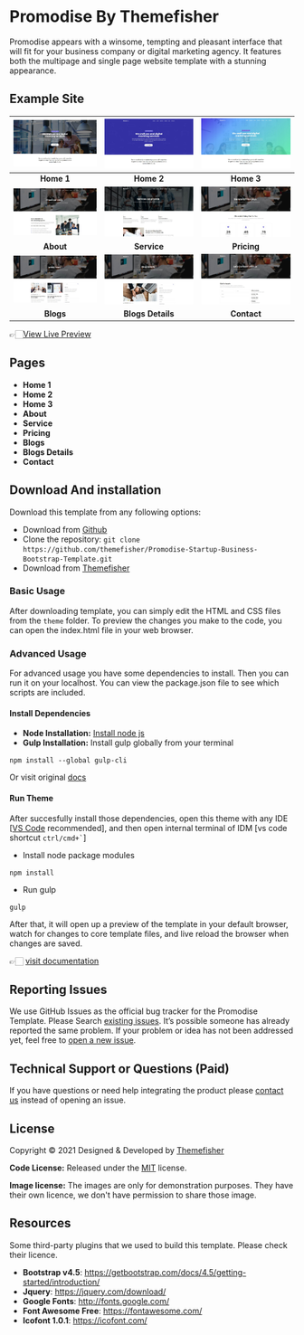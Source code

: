 # Promodise By Themefisher
Promodise appears with a winsome, tempting and pleasant interface that will fit for your business company or digital marketing agency. It features both the multipage and single page website template with a stunning appearance.

<!-- demo -->
## Example Site
| [![](screenshots/h1.jpg)](https://demo.themefisher.com/promodise/) | [![](screenshots/h2.jpg)](https://demo.themefisher.com/promodise/index-2.html) | [![](screenshots/h3.jpg)](https://demo.themefisher.com/promodise/index-3.html) |
|:---:|:---:|:---:|
| **Home 1**  | **Home 2**  | **Home 3** |
| [![](screenshots/about.jpg)](https://demo.themefisher.com/promodise/about.html) | [![](screenshots/service.jpg)](https://demo.themefisher.com/promodise/service.html) | [![](screenshots/pricing.jpg)](https://demo.themefisher.com/promodise/pricing.html) |
| **About**  | **Service**  | **Pricing** |
| [![](screenshots/blog.jpg)](https://demo.themefisher.com/promodise/blog.html) | [![](screenshots/bd.jpg)](https://demo.themefisher.com/promodise/blog-details.html) | [![](screenshots/contact.jpg)](https://demo.themefisher.com/promodise/contact.html) |
| **Blogs**  | **Blogs Details**  | **Contact** |

👉🏻[View Live Preview](https://demo.themefisher.com/promodise/)

<!-- resources -->
## Pages
* **Home 1**
* **Home 2**
* **Home 3**
* **About**
* **Service**
* **Pricing**
* **Blogs**
* **Blogs Details**
* **Contact**


<!-- download -->
## Download And installation
Download this template from any following options:

* Download from [Github](https://github.com/themefisher/Promodise-Startup-Business-Bootstrap-Template/archive/master.zip)
* Clone the repository: `git clone https://github.com/themefisher/Promodise-Startup-Business-Bootstrap-Template.git`
* Download from [Themefisher](https://themefisher.com/products/promodise-startup-business-template/)


<!-- installation -->
### Basic Usage
After downloading template, you can simply edit the HTML and CSS files from the `theme` folder. To preview the changes you make to the code, you can open the index.html file in your web browser.

### Advanced Usage
For advanced usage you have some dependencies to install. Then you can run it on your localhost. You can view the package.json file to see which scripts are included.

#### Install Dependencies
* **Node Installation:** [Install node js](https://nodejs.org/en/download/)
* **Gulp Installation:** Install gulp globally from your terminal 
```
npm install --global gulp-cli
```
Or visit original [docs](https://gulpjs.com/docs/en/getting-started/quick-start)

#### Run Theme
After succesfully install those dependencies, open this theme with any IDE [[VS Code](https://code.visualstudio.com/) recommended], and then open internal terminal of IDM [vs code shortcut <code>ctrl/cmd+\`</code>]

* Install node package modules
```
npm install
```
* Run gulp
```
gulp
```
After that, it will open up a preview of the template in your default browser, watch for changes to core template files, and live reload the browser when changes are saved.

👉🏻 [visit documentation](https://docs.themefisher.com/promodise/)


<!-- reporting issue -->
## Reporting Issues
We use GitHub Issues as the official bug tracker for the Promodise Template. Please Search [existing issues](https://github.com/themefisher/Promodise-Startup-Business-Bootstrap-Template/issues). It’s possible someone has already reported the same problem.
If your problem or idea has not been addressed yet, feel free to [open a new issue](https://github.com/themefisher/Promodise-Startup-Business-Bootstrap-Template/issues).

<!-- support -->
## Technical Support or Questions (Paid)
If you have questions or need help integrating the product please [contact us](mailto:mehedi@themefisher.com) instead of opening an issue.

<!-- licence -->
## License
Copyright &copy; 2021 Designed & Developed by [Themefisher](https://themefisher.com)

**Code License:** Released under the [MIT](https://github.com/themefisher/Promodise-Startup-Business-Bootstrap-Template/blob/master/LICENSE) license.

**Image license:** The images are only for demonstration purposes. They have their own licence, we don't have permission to share those image.

<!-- resources -->
## Resources
Some third-party plugins that we used to build this template. Please check their licence.
* **Bootstrap v4.5**: https://getbootstrap.com/docs/4.5/getting-started/introduction/
* **Jquery**: https://jquery.com/download/
* **Google Fonts**: http://fonts.google.com/
* **Font Awesome Free**: https://fontawesome.com/
* **Icofont 1.0.1**: https://icofont.com/